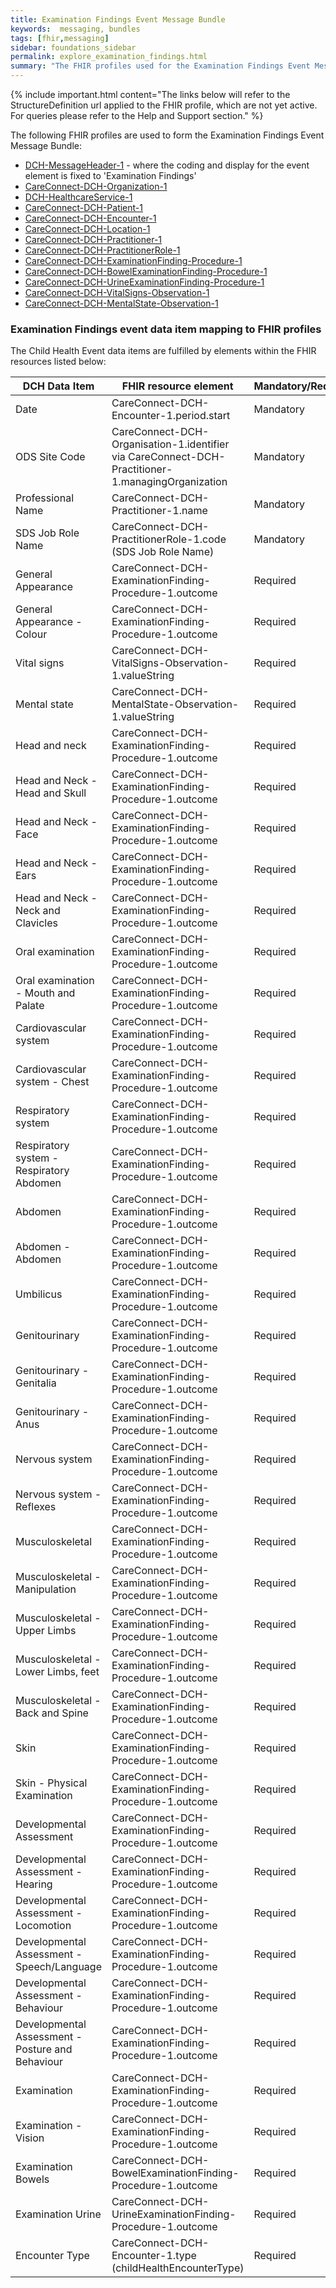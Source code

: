 ```yaml
---
title: Examination Findings Event Message Bundle
keywords:  messaging, bundles
tags: [fhir,messaging]
sidebar: foundations_sidebar
permalink: explore_examination_findings.html
summary: "The FHIR profiles used for the Examination Findings Event Message Bundle"
---
```


{% include important.html content="The links below will refer to the StructureDefinition url applied to the FHIR profile, which are not yet active. For queries please refer to the Help and Support section." %} 

The following FHIR profiles are used to form the Examination Findings Event Message Bundle:

- [DCH-MessageHeader-1](https://fhir.nhs.uk/STU3/StructureDefinition/DCH-MessageHeader-1.xml) - where the coding and display for the event element is fixed to 'Examination Findings'
- [CareConnect-DCH-Organization-1](https://fhir.nhs.uk/STU3/StructureDefinition/CareConnect-DCH-Organization-1.xml)
- [DCH-HealthcareService-1](https://fhir.nhs.uk/STU3/StructureDefinition/DCH-HealthcareService-1.xml)
- [CareConnect-DCH-Patient-1](https://fhir.nhs.uk/STU3/StructureDefinition/CareConnect-DCH-Patient-1.xml)
- [CareConnect-DCH-Encounter-1](https://fhir.nhs.uk/STU3/StructureDefinition/CareConnect-DCH-Encounter-1.xml)
- [CareConnect-DCH-Location-1](https://fhir.nhs.uk/STU3/StructureDefinition/CareConnect-DCH-Location-1.xml)
- [CareConnect-DCH-Practitioner-1](https://fhir.nhs.uk/STU3/StructureDefinition/CareConnect-DCH-Practitioner-1.xml)
- [CareConnect-DCH-PractitionerRole-1](https://fhir.nhs.uk/STU3/StructureDefinition/CareConnect-DCH-PractitionerRole-1.xml)
- [CareConnect-DCH-ExaminationFinding-Procedure-1](https://fhir.nhs.uk/STU3/StructureDefinition/CareConnect-DCH-ExaminationFinding-Procedure-1)
- [CareConnect-DCH-BowelExaminationFinding-Procedure-1](https://fhir.nhs.uk/STU3/StructureDefinition/CareConnect-DCH-BowelExaminationFinding-Procedure-1)
- [CareConnect-DCH-UrineExaminationFinding-Procedure-1](https://fhir.nhs.uk/STU3/StructureDefinition/CareConnect-DCH-UrineExaminationFinding-Procedure-1)
- [CareConnect-DCH-VitalSigns-Observation-1](https://fhir.nhs.uk/STU3/StructureDefinition/CareConnect-DCH-VitalSigns-Observation-1)
- [CareConnect-DCH-MentalState-Observation-1](https://fhir.nhs.uk/STU3/StructureDefinition/CareConnect-DCH-MentalState-Observation-1)

### Examination Findings event data item mapping to FHIR profiles ###

The Child Health Event data items are fulfilled by elements within the FHIR resources listed below:

| DCH Data Item                                    | FHIR resource element                                                                             | Mandatory/Required/Optional |
|--------------------------------------------------|---------------------------------------------------------------------------------------------------|-----------------------------|
| Date                                             | CareConnect-DCH-Encounter-1.period.start                                                          | Mandatory                   |
| ODS Site Code                                    | CareConnect-DCH-Organisation-1.identifier via CareConnect-DCH-Practitioner-1.managingOrganization | Mandatory                   |
| Professional Name                                | CareConnect-DCH-Practitioner-1.name                                                               | Mandatory                   |
| SDS Job Role Name                                | CareConnect-DCH-PractitionerRole-1.code (SDS Job Role Name)                               | Mandatory                   |
| General Appearance                               | CareConnect-DCH-ExaminationFinding-Procedure-1.outcome                                            | Required                    |
| General Appearance - Colour                      | CareConnect-DCH-ExaminationFinding-Procedure-1.outcome                                            | Required                    |
| Vital signs                                      | CareConnect-DCH-VitalSigns-Observation-1.valueString                                            | Required                    |
| Mental state                                     | CareConnect-DCH-MentalState-Observation-1.valueString                                          | Required                    |
| Head and neck                                    | CareConnect-DCH-ExaminationFinding-Procedure-1.outcome                                            | Required                    |
| Head and Neck - Head and Skull                   | CareConnect-DCH-ExaminationFinding-Procedure-1.outcome                                            | Required                    |
| Head and Neck - Face                             | CareConnect-DCH-ExaminationFinding-Procedure-1.outcome                                            | Required                    |
| Head and Neck - Ears                             | CareConnect-DCH-ExaminationFinding-Procedure-1.outcome                                            | Required                    |
| Head and Neck - Neck and Clavicles               | CareConnect-DCH-ExaminationFinding-Procedure-1.outcome                                            | Required                    |
| Oral examination                                 | CareConnect-DCH-ExaminationFinding-Procedure-1.outcome                                            | Required                    |
| Oral examination - Mouth and Palate              | CareConnect-DCH-ExaminationFinding-Procedure-1.outcome                                            | Required                    |
| Cardiovascular system                            | CareConnect-DCH-ExaminationFinding-Procedure-1.outcome                                            | Required                    |
| Cardiovascular system - Chest                    | CareConnect-DCH-ExaminationFinding-Procedure-1.outcome                                            | Required                    |
| Respiratory system                               | CareConnect-DCH-ExaminationFinding-Procedure-1.outcome                                            | Required                    |
| Respiratory system - Respiratory Abdomen         | CareConnect-DCH-ExaminationFinding-Procedure-1.outcome                                            | Required                    |
| Abdomen                                          | CareConnect-DCH-ExaminationFinding-Procedure-1.outcome                                            | Required                    |
| Abdomen - Abdomen                                | CareConnect-DCH-ExaminationFinding-Procedure-1.outcome                                            | Required                    |
| Umbilicus                                        | CareConnect-DCH-ExaminationFinding-Procedure-1.outcome                                            | Required                    |
| Genitourinary                                    | CareConnect-DCH-ExaminationFinding-Procedure-1.outcome                                            | Required                    |
| Genitourinary - Genitalia                        | CareConnect-DCH-ExaminationFinding-Procedure-1.outcome                                            | Required                    |
| Genitourinary - Anus                             | CareConnect-DCH-ExaminationFinding-Procedure-1.outcome                                            | Required                    |
| Nervous system                                   | CareConnect-DCH-ExaminationFinding-Procedure-1.outcome                                            | Required                    |
| Nervous system - Reflexes                        | CareConnect-DCH-ExaminationFinding-Procedure-1.outcome                                            | Required                    |
| Musculoskeletal                                  | CareConnect-DCH-ExaminationFinding-Procedure-1.outcome                                            | Required                    |
| Musculoskeletal - Manipulation                   | CareConnect-DCH-ExaminationFinding-Procedure-1.outcome                                            | Required                    |
| Musculoskeletal - Upper Limbs                    | CareConnect-DCH-ExaminationFinding-Procedure-1.outcome                                            | Required                    |
| Musculoskeletal - Lower Limbs, feet              | CareConnect-DCH-ExaminationFinding-Procedure-1.outcome                                            | Required                    |
| Musculoskeletal - Back and Spine                 | CareConnect-DCH-ExaminationFinding-Procedure-1.outcome                                            | Required                    |
| Skin                                             | CareConnect-DCH-ExaminationFinding-Procedure-1.outcome                                            | Required                    |
| Skin - Physical Examination                      | CareConnect-DCH-ExaminationFinding-Procedure-1.outcome                                            | Required                    |
| Developmental Assessment                         | CareConnect-DCH-ExaminationFinding-Procedure-1.outcome                                            | Required                    |
| Developmental Assessment - Hearing               | CareConnect-DCH-ExaminationFinding-Procedure-1.outcome                                            | Required                    |
| Developmental Assessment - Locomotion            | CareConnect-DCH-ExaminationFinding-Procedure-1.outcome                                            | Required                    |
| Developmental Assessment - Speech/Language       | CareConnect-DCH-ExaminationFinding-Procedure-1.outcome                                            | Required                    |
| Developmental Assessment - Behaviour             | CareConnect-DCH-ExaminationFinding-Procedure-1.outcome                                            | Required                    |
| Developmental Assessment - Posture and Behaviour | CareConnect-DCH-ExaminationFinding-Procedure-1.outcome                                            | Required                    |
| Examination                                      | CareConnect-DCH-ExaminationFinding-Procedure-1.outcome                                            | Required                    |
| Examination - Vision                             | CareConnect-DCH-ExaminationFinding-Procedure-1.outcome                                            | Required                    |
| Examination Bowels                               | CareConnect-DCH-BowelExaminationFinding-Procedure-1.outcome                                            | Required                    |
| Examination Urine                                | CareConnect-DCH-UrineExaminationFinding-Procedure-1.outcome                                            | Required                    |
| Encounter Type                                   | CareConnect-DCH-Encounter-1.type (childHealthEncounterType)                                                                   | Required                    |